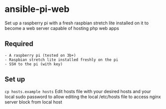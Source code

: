 # ansible-pi-web

Set up a raspberry pi with a fresh raspbian stretch lite installed on it to become a web server capable of hosting php web apps

## Required
    - A raspberry pi (tested on 3b+)
    - Raspbian stretch lite installed freshly on the pi
    - SSH to the pi (with key)

## Set up
`cp hosts.example hosts`
Edit hosts file with your desired hosts and your local sudo password to allow editing the local /etc/hosts file to access nginx server block from local host
